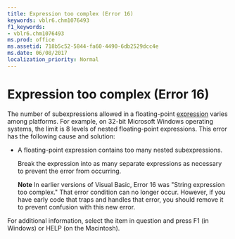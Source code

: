 ```yaml
---
title: Expression too complex (Error 16)
keywords: vblr6.chm1076493
f1_keywords:
- vblr6.chm1076493
ms.prod: office
ms.assetid: 718b5c52-5844-fa60-4490-6db2529dcc4e
ms.date: 06/08/2017
localization_priority: Normal
---
```



# Expression too complex (Error 16)

The number of subexpressions allowed in a floating-point [expression](../../Glossary/vbe-glossary.md#expression) varies among platforms. For example, on 32-bit Microsoft Windows operating systems, the limit is 8 levels of nested floating-point expressions. This error has the following cause and solution:



- A floating-point expression contains too many nested subexpressions.
    
    Break the expression into as many separate expressions as necessary to prevent the error from occurring.
    
     **Note**  In earlier versions of Visual Basic, Error 16 was "String expression too complex." That error condition can no longer occur. However, if you have early code that traps and handles that error, you should remove it to prevent confusion with this new error.

For additional information, select the item in question and press F1 (in Windows) or HELP (on the Macintosh).

